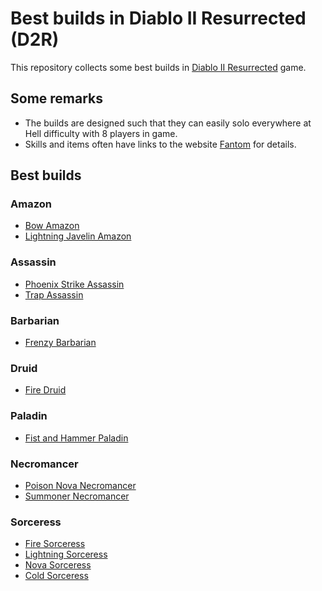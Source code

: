 <link rel="stylesheet" href="../style.css">

# Best builds in Diablo II Resurrected (D2R)

This repository collects some best builds in [Diablo II Resurrected](https://diablo2.blizzard.com/en-us/) game.

## Some remarks

- The builds are designed such that they can easily solo everywhere at Hell difficulty with 8 players in game.
- Skills and items often have links to the website [Fantom](https://diablo.fandom.com/wiki/Diablo_II) for details.

## Best builds

### Amazon

- [Bow Amazon](./bow-amazon.md)
- [Lightning Javelin Amazon](./lightning-javelin-amazon.md)

### Assassin

- [Phoenix Strike Assassin](./phoenix-strike-assassin.md)
- [Trap Assassin](./trap-assassin.md)
  
### Barbarian

- [Frenzy Barbarian](./frenzy-barbarian.md)

### Druid

- [Fire Druid](./fire-druid.md)

### Paladin

- [Fist and Hammer Paladin](./fist-hammer-paladin.md)

### Necromancer

- [Poison Nova Necromancer](./poison-nova-necromancer.md)
- [Summoner Necromancer](./summoner-necromancer.md)
  
### Sorceress

- [Fire Sorceress](./fire-sorceress.html)
- [Lightning Sorceress](./lightning-sorceress.html)
- [Nova Sorceress](./nova-sorceress.html)
- [Cold Sorceress](./cold-sorceress.html)
